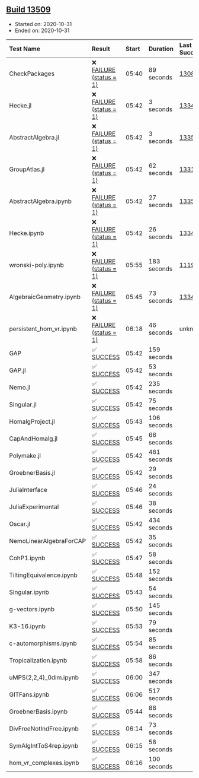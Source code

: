 ## [Build 13509](https://oscarci.mathematik.uni-kl.de/job/oscar/13509/)

* Started on: 2020-10-31
* Ended on: 2020-10-31

| Test Name    | Result | Start | Duration | Last Success | First Failure |
|:-------------|:-------|:------|:---------|:-------------|:--------------|
| CheckPackages | ❌ [FAILURE (status = 1)](https://oscarci.mathematik.uni-kl.de/job/oscar/13509/artifact/logs/build-13509/CheckPackages.log) | 05:40 | 89 seconds | [13085](https://oscarci.mathematik.uni-kl.de/job/oscar/13085/) | [13086](https://oscarci.mathematik.uni-kl.de/job/oscar/13086/) |
| Hecke.jl | ❌ [FAILURE (status = 1)](https://oscarci.mathematik.uni-kl.de/job/oscar/13509/artifact/logs/build-13509/Hecke.jl.log) | 05:42 | 3 seconds | [13341](https://oscarci.mathematik.uni-kl.de/job/oscar/13341/) | [13342](https://oscarci.mathematik.uni-kl.de/job/oscar/13342/) |
| AbstractAlgebra.jl | ❌ [FAILURE (status = 1)](https://oscarci.mathematik.uni-kl.de/job/oscar/13509/artifact/logs/build-13509/AbstractAlgebra.jl.log) | 05:42 | 3 seconds | [13355](https://oscarci.mathematik.uni-kl.de/job/oscar/13355/) | [13356](https://oscarci.mathematik.uni-kl.de/job/oscar/13356/) |
| GroupAtlas.jl | ❌ [FAILURE (status = 1)](https://oscarci.mathematik.uni-kl.de/job/oscar/13509/artifact/logs/build-13509/GroupAtlas.jl.log) | 05:42 | 62 seconds | [13311](https://oscarci.mathematik.uni-kl.de/job/oscar/13311/) | [13312](https://oscarci.mathematik.uni-kl.de/job/oscar/13312/) |
| AbstractAlgebra.ipynb | ❌ [FAILURE (status = 1)](https://oscarci.mathematik.uni-kl.de/job/oscar/13509/artifact/logs/build-13509/AbstractAlgebra.ipynb.log) | 05:42 | 27 seconds | [13355](https://oscarci.mathematik.uni-kl.de/job/oscar/13355/) | [13356](https://oscarci.mathematik.uni-kl.de/job/oscar/13356/) |
| Hecke.ipynb | ❌ [FAILURE (status = 1)](https://oscarci.mathematik.uni-kl.de/job/oscar/13509/artifact/logs/build-13509/Hecke.ipynb.log) | 05:42 | 26 seconds | [13341](https://oscarci.mathematik.uni-kl.de/job/oscar/13341/) | [13342](https://oscarci.mathematik.uni-kl.de/job/oscar/13342/) |
| wronski-poly.ipynb | ❌ [FAILURE (status = 1)](https://oscarci.mathematik.uni-kl.de/job/oscar/13509/artifact/logs/build-13509/wronski-poly.ipynb.log) | 05:55 | 183 seconds | [11192](https://oscarci.mathematik.uni-kl.de/job/oscar/11192/) | [11193](https://oscarci.mathematik.uni-kl.de/job/oscar/11193/) |
| AlgebraicGeometry.ipynb | ❌ [FAILURE (status = 1)](https://oscarci.mathematik.uni-kl.de/job/oscar/13509/artifact/logs/build-13509/AlgebraicGeometry.ipynb.log) | 05:45 | 73 seconds | [13341](https://oscarci.mathematik.uni-kl.de/job/oscar/13341/) | [13342](https://oscarci.mathematik.uni-kl.de/job/oscar/13342/) |
| persistent_hom_vr.ipynb | ❌ [FAILURE (status = 1)](https://oscarci.mathematik.uni-kl.de/job/oscar/13509/artifact/logs/build-13509/persistent_hom_vr.ipynb.log) | 06:18 | 46 seconds | unknown | unknown |
| GAP | ✅ [SUCCESS](https://oscarci.mathematik.uni-kl.de/job/oscar/13509/artifact/logs/build-13509/GAP.log) | 05:42 | 159 seconds |  |  |
| GAP.jl | ✅ [SUCCESS](https://oscarci.mathematik.uni-kl.de/job/oscar/13509/artifact/logs/build-13509/GAP.jl.log) | 05:42 | 53 seconds |  |  |
| Nemo.jl | ✅ [SUCCESS](https://oscarci.mathematik.uni-kl.de/job/oscar/13509/artifact/logs/build-13509/Nemo.jl.log) | 05:42 | 235 seconds |  |  |
| Singular.jl | ✅ [SUCCESS](https://oscarci.mathematik.uni-kl.de/job/oscar/13509/artifact/logs/build-13509/Singular.jl.log) | 05:42 | 75 seconds |  |  |
| HomalgProject.jl | ✅ [SUCCESS](https://oscarci.mathematik.uni-kl.de/job/oscar/13509/artifact/logs/build-13509/HomalgProject.jl.log) | 05:43 | 106 seconds |  |  |
| CapAndHomalg.jl | ✅ [SUCCESS](https://oscarci.mathematik.uni-kl.de/job/oscar/13509/artifact/logs/build-13509/CapAndHomalg.jl.log) | 05:45 | 66 seconds |  |  |
| Polymake.jl | ✅ [SUCCESS](https://oscarci.mathematik.uni-kl.de/job/oscar/13509/artifact/logs/build-13509/Polymake.jl.log) | 05:42 | 481 seconds |  |  |
| GroebnerBasis.jl | ✅ [SUCCESS](https://oscarci.mathematik.uni-kl.de/job/oscar/13509/artifact/logs/build-13509/GroebnerBasis.jl.log) | 05:42 | 29 seconds |  |  |
| JuliaInterface | ✅ [SUCCESS](https://oscarci.mathematik.uni-kl.de/job/oscar/13509/artifact/logs/build-13509/JuliaInterface.log) | 05:46 | 24 seconds |  |  |
| JuliaExperimental | ✅ [SUCCESS](https://oscarci.mathematik.uni-kl.de/job/oscar/13509/artifact/logs/build-13509/JuliaExperimental.log) | 05:46 | 38 seconds |  |  |
| Oscar.jl | ✅ [SUCCESS](https://oscarci.mathematik.uni-kl.de/job/oscar/13509/artifact/logs/build-13509/Oscar.jl.log) | 05:42 | 434 seconds |  |  |
| NemoLinearAlgebraForCAP | ✅ [SUCCESS](https://oscarci.mathematik.uni-kl.de/job/oscar/13509/artifact/logs/build-13509/NemoLinearAlgebraForCAP.log) | 05:42 | 35 seconds |  |  |
| CohP1.ipynb | ✅ [SUCCESS](https://oscarci.mathematik.uni-kl.de/job/oscar/13509/artifact/logs/build-13509/CohP1.ipynb.log) | 05:47 | 58 seconds |  |  |
| TiltingEquivalence.ipynb | ✅ [SUCCESS](https://oscarci.mathematik.uni-kl.de/job/oscar/13509/artifact/logs/build-13509/TiltingEquivalence.ipynb.log) | 05:48 | 152 seconds |  |  |
| Singular.ipynb | ✅ [SUCCESS](https://oscarci.mathematik.uni-kl.de/job/oscar/13509/artifact/logs/build-13509/Singular.ipynb.log) | 05:43 | 54 seconds |  |  |
| g-vectors.ipynb | ✅ [SUCCESS](https://oscarci.mathematik.uni-kl.de/job/oscar/13509/artifact/logs/build-13509/g-vectors.ipynb.log) | 05:50 | 145 seconds |  |  |
| K3-16.ipynb | ✅ [SUCCESS](https://oscarci.mathematik.uni-kl.de/job/oscar/13509/artifact/logs/build-13509/K3-16.ipynb.log) | 05:53 | 79 seconds |  |  |
| c-automorphisms.ipynb | ✅ [SUCCESS](https://oscarci.mathematik.uni-kl.de/job/oscar/13509/artifact/logs/build-13509/c-automorphisms.ipynb.log) | 05:54 | 85 seconds |  |  |
| Tropicalization.ipynb | ✅ [SUCCESS](https://oscarci.mathematik.uni-kl.de/job/oscar/13509/artifact/logs/build-13509/Tropicalization.ipynb.log) | 05:58 | 86 seconds |  |  |
| uMPS(2,2,4)_0dim.ipynb | ✅ [SUCCESS](https://oscarci.mathematik.uni-kl.de/job/oscar/13509/artifact/logs/build-13509/uMPS-2-2-4-_0dim.ipynb.log) | 06:00 | 347 seconds |  |  |
| GITFans.ipynb | ✅ [SUCCESS](https://oscarci.mathematik.uni-kl.de/job/oscar/13509/artifact/logs/build-13509/GITFans.ipynb.log) | 06:06 | 517 seconds |  |  |
| GroebnerBasis.ipynb | ✅ [SUCCESS](https://oscarci.mathematik.uni-kl.de/job/oscar/13509/artifact/logs/build-13509/GroebnerBasis.ipynb.log) | 05:44 | 88 seconds |  |  |
| DivFreeNotIndFree.ipynb | ✅ [SUCCESS](https://oscarci.mathematik.uni-kl.de/job/oscar/13509/artifact/logs/build-13509/DivFreeNotIndFree.ipynb.log) | 06:14 | 73 seconds |  |  |
| SymAlgIntToS4rep.ipynb | ✅ [SUCCESS](https://oscarci.mathematik.uni-kl.de/job/oscar/13509/artifact/logs/build-13509/SymAlgIntToS4rep.ipynb.log) | 06:15 | 58 seconds |  |  |
| hom_vr_complexes.ipynb | ✅ [SUCCESS](https://oscarci.mathematik.uni-kl.de/job/oscar/13509/artifact/logs/build-13509/hom_vr_complexes.ipynb.log) | 06:16 | 100 seconds |  |  |
